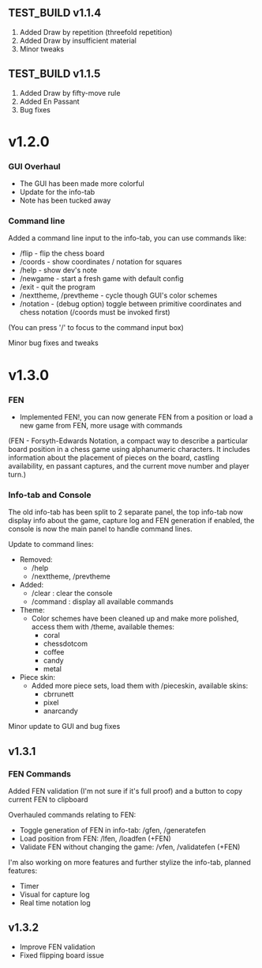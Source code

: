 ## TEST_BUILD v1.1.4

1. Added Draw by repetition (threefold repetition)
2. Added Draw by insufficient material
3. Minor tweaks

## TEST_BUILD v1.1.5

1. Added Draw by fifty-move rule
2. Added En Passant
3. Bug fixes

# v1.2.0

### GUI Overhaul
- The GUI has been made more colorful
- Update for the info-tab
- Note has been tucked away

### Command line
Added a command line input to the info-tab, you can use commands like:
* /flip - flip the chess board
* /coords - show coordinates / notation for squares
* /help - show dev's note
* /newgame - start a fresh game with default config
* /exit - quit the program
* /nexttheme, /prevtheme - cycle though GUI's color schemes
* /notation - (debug option) toggle between primitive coordinates and chess notation (/coords must be invoked first)

(You can press '/' to focus to the command input box)

Minor bug fixes and tweaks

# v1.3.0

### FEN
- Implemented FEN!, you can now generate FEN from a position or load a new game from FEN, more usage with commands

(FEN - Forsyth-Edwards Notation, a compact way to describe a particular board position in a chess game using alphanumeric characters. It includes information about the placement of pieces on the board, castling availability, en passant captures, and the current move number and player turn.)

### Info-tab and Console
The old info-tab has been split to 2 separate panel, the top info-tab now display info about the game, capture log and FEN generation if enabled, the console is now the main panel to handle command lines.

Update to command lines:
- Removed:
  * /help
  * /nexttheme, /prevtheme
- Added:
  * /clear : clear the console
  * /command : display all available commands
- Theme:
  * Color schemes have been cleaned up and make more polished, access them with /theme, available themes:
    * coral
    * chessdotcom
    * coffee
    * candy
    * metal
- Piece skin:
  * Added more piece sets, load them with /pieceskin, available skins:
    * cbrrunett
    * pixel
    * anarcandy

Minor update to GUI and bug fixes

## v1.3.1

### FEN Commands
Added FEN validation (I'm not sure if it's full proof) and a button to copy current FEN to clipboard

Overhauled commands relating to FEN:
- Toggle generation of FEN in info-tab: /gfen, /generatefen
- Load position from FEN: /lfen, /loadfen (+FEN)
- Validate FEN without changing the game: /vfen, /validatefen (+FEN)

I'm also working on more features and further stylize the info-tab, planned features:
- Timer
- Visual for capture log
- Real time notation log

## v1.3.2

- Improve FEN validation
- Fixed flipping board issue